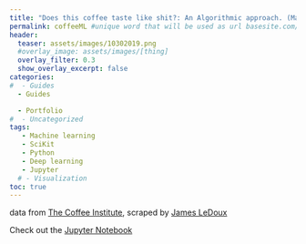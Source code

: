```yaml
---
title: "Does this coffee taste like shit?: An Algorithmic approach. (Machine Learning)"
permalink: coffeeML #unique word that will be used as url basesite.com/[word]
header:
  teaser: assets/images/10302019.png
  #overlay_image: assets/images/[thing]
  overlay_filter: 0.3
  show_overlay_excerpt: false
categories:
#  - Guides
  - Guides

  - Portfolio
#  - Uncategorized
tags:
   - Machine learning
   - SciKit
   - Python
   - Deep learning
   - Jupyter
  # - Visualization
toc: true
---
```








data from [The Coffee Institute](https://coffeeinstitute.org), scraped by [James LeDoux](https://github.com/jldbc/coffee-quality-database)


Check out the [Jupyter Notebook](https://github.com/SamuelCochrane/CoffeeML/blob/master/CoffeeML.ipynb)
